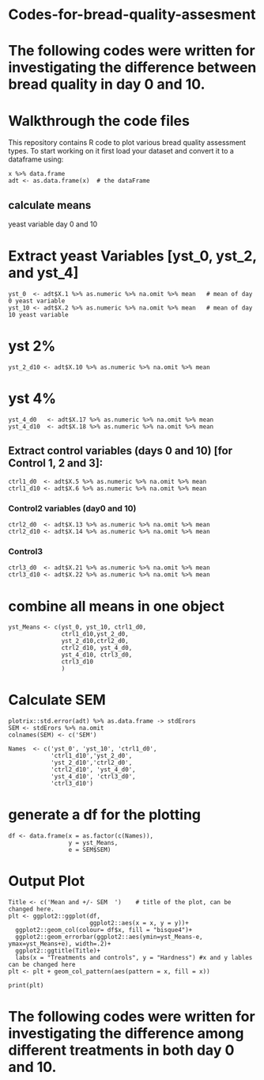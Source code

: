 # Codes-for-bread-quality-assesment
# The following codes were written for investigating the difference between bread quality in day 0 and 10.
# Walkthrough the code files
This repository contains R code to plot various bread quality assessment types. To start working on it first load your dataset and convert it to a dataframe using: 

```x <- read.csv(file.choose(), header=T)
x %>% data.frame
adt <- as.data.frame(x)  # the dataFrame 
```

## calculate means
yeast variable day 0 and 10

# Extract yeast Variables  [yst_0, yst_2, and yst_4]

```
yst_0  <- adt$X.1 %>% as.numeric %>% na.omit %>% mean   # mean of day 0 yeast variable
yst_10 <- adt$X.2 %>% as.numeric %>% na.omit %>% mean   # mean of day 10 yeast variable
```
# yst 2%
```yst_2_d0  <- adt$X.9 %>% as.numeric %>% na.omit %>% mean
yst_2_d10 <- adt$X.10 %>% as.numeric %>% na.omit %>% mean
```

# yst 4%
```
yst_4_d0   <- adt$X.17 %>% as.numeric %>% na.omit %>% mean
yst_4_d10  <- adt$X.18 %>% as.numeric %>% na.omit %>% mean
```

## Extract control variables (days 0 and 10) [for Control 1, 2 and 3]: 

```
ctrl1_d0  <- adt$X.5 %>% as.numeric %>% na.omit %>% mean
ctrl1_d10 <- adt$X.6 %>% as.numeric %>% na.omit %>% mean
```
### Control2 variables (day0 and 10) 
```
ctrl2_d0  <- adt$X.13 %>% as.numeric %>% na.omit %>% mean
ctrl2_d10 <- adt$X.14 %>% as.numeric %>% na.omit %>% mean
```
### Control3  
```
ctrl3_d0  <- adt$X.21 %>% as.numeric %>% na.omit %>% mean
ctrl3_d10 <- adt$X.22 %>% as.numeric %>% na.omit %>% mean
```
# combine all means in one object
```
yst_Means <- c(yst_0, yst_10, ctrl1_d0,
               ctrl1_d10,yst_2_d0,
               yst_2_d10,ctrl2_d0, 
               ctrl2_d10, yst_4_d0, 
               yst_4_d10, ctrl3_d0, 
               ctrl3_d10
               )
```
# Calculate SEM  
```
plotrix::std.error(adt) %>% as.data.frame -> stdErors
SEM <- stdErors %>% na.omit 
colnames(SEM) <- c('SEM')   

Names  <- c('yst_0', 'yst_10', 'ctrl1_d0',
            'ctrl1_d10','yst_2_d0',
            'yst_2_d10','ctrl2_d0', 
            'ctrl2_d10', 'yst_4_d0', 
            'yst_4_d10', 'ctrl3_d0', 
            'ctrl3_d10')
```
# generate a df for the plotting  
```
df <- data.frame(x = as.factor(c(Names)), 
                 y = yst_Means,
                 e = SEM$SEM)
```
# Output Plot  
```
Title <- c('Mean and +/- SEM  ')    # title of the plot, can be changed here.
plt <- ggplot2::ggplot(df, 
                       ggplot2::aes(x = x, y = y))+
  ggplot2::geom_col(colour= df$x, fill = "bisque4")+
  ggplot2::geom_errorbar(ggplot2::aes(ymin=yst_Means-e, ymax=yst_Means+e), width=.2)+
  ggplot2::ggtitle(Title)+
  labs(x = "Treatments and controls", y = "Hardness") #x and y lables can be changed here
plt <- plt + geom_col_pattern(aes(pattern = x, fill = x))

print(plt)
```

# The following codes were written for investigating the difference among different treatments in both day 0 and 10.
